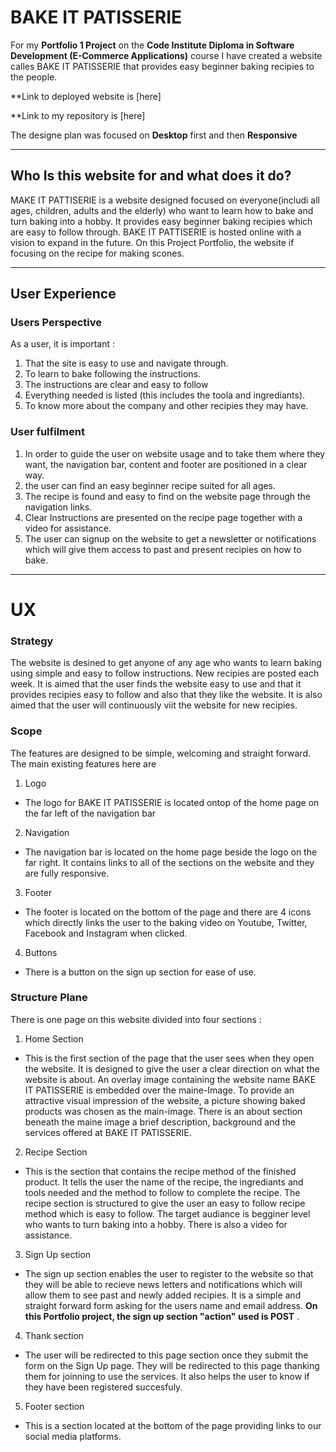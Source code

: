 # BAKE IT PATISSERIE

For my **Portfolio 1 Project** on the **Code Institute Diploma in Software Development (E-Commerce Applications)** course I have created a website calles BAKE IT PATISSERIE that provides easy beginner baking recipies to the people.

**Link to deployed website is [here]

**Link to my repository is [here]

The designe plan was focused on **Desktop** first and then **Responsive**

-----

## Who Is this website for and what does it do?

MAKE IT PATTISERIE is a website designed focused on everyone(includi all ages, children, adults and the elderly) who want to learn how to bake and turn baking into a hobby. It provides easy beginner baking recipies which are easy to follow through. BAKE IT PATTISERIE is hosted online with a vision to expand in the future. On this Project Portfolio, the website if focusing on the recipe for making scones.

-----

## User Experience

### Users Perspective
As a user, it is important :

1. That the site is easy to use and navigate through.
2. To learn to bake following the instructions.
3. The instructions are clear and easy to follow
4. Everything needed is listed (this includes the toola and ingrediants).
5. To know more about the company and other recipies they may have.

### User fulfilment

1. In order to guide the user on website usage and to take them where they want, the navigation bar, content and footer are positioned in a clear way.
2. the user can find an easy beginner recipe suited for all ages.
3. The recipe is found and easy to find on the website page through the navigation links.
4. Clear Instructions are presented on the recipe page together with a video for assistance.
5. The user can signup on the website to get a newsletter or notifications which will give them access to past and present recipies on how to bake.
-----

# UX

### Strategy

The website is desined to get anyone of any age who wants to learn baking using simple and easy to follow instructions. New recipies are posted each week. It is aimed that the user finds the website easy to use and that it provides recipies easy to follow and also that they like the website. It is also aimed that the user will continuously viit the website for new recipies.

### Scope

The features are designed to be simple, welcoming and straight forward. The main existing features here are

1. Logo

- The logo for BAKE IT PATISSERIE is located ontop of the home page on the far left of the navigation bar

2. Navigation

- The navigation bar is located on the home page beside the logo on the far right. It contains links to all of the sections on the website and they are fully responsive.

3. Footer

- The footer is located on the bottom of the page and there are 4 icons which directly links the user to the baking video on Youtube, Twitter, Facebook and Instagram when clicked.

4. Buttons

- There is a button on the sign up section for ease of use.

### Structure Plane 

There is one page on this website divided into four sections :

1. Home  Section

- This is the first section of the page that the user sees when they open the website. It is designed to give the user a clear direction on what the website is about. An overlay image containing the website name BAKE IT PATISSERIE is embedded over the maine-Image. To provide an attractive visual impression of the website, a picture showing baked products was chosen as the main-image. There is an about section beneath the maine image a brief description, background and the services offered at BAKE IT PATISSERIE.

2. Recipe Section

- This is the section that contains the recipe method of the finished product. It tells the user the name of the recipe, the ingrediants and tools needed and the method to follow to complete the recipe. The recipe section is structured to give the user an easy to follow recipe method which is easy to follow. The target audiance is begginer level who wants to turn baking into a hobby. There is also a video for assistance.

3. Sign Up section

- The sign up section enables the user to register to the website so that they will be able to recieve news letters and notifications which will allow them to see past and newly added recipies. It is a simple and straight forward form asking for the users name and email address. **On this Portfolio project, the sign up section "action" used is POST** .

4. Thank section

- The user will be redirected to this page section once they submit the form on the Sign Up page. They will be redirected to this page thanking them for joinning to use the services. It also helps the user to know if they have been registered succesfuly.

5. Footer section
- This is a section located at the bottom of the page providing links to our social media platforms.


